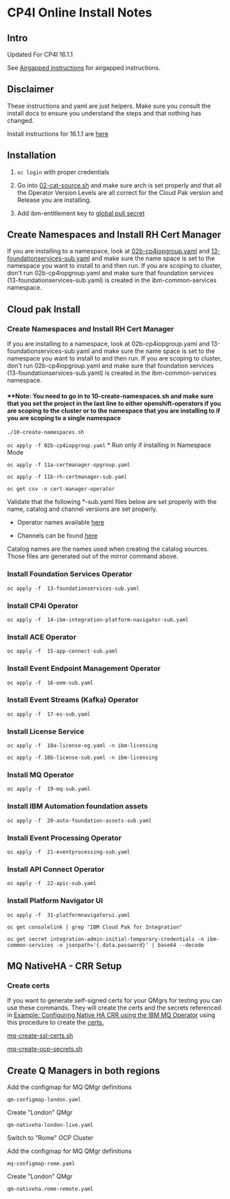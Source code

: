# CP4I Online Install Notes

## Intro

Updated For CP4I 16.1.1

See [Airgapped instructions](README-airgap.md) for airgapped instructions.

## Disclaimer

These instructions and yaml are just helpers. Make sure you consult the install docs to ensure you understand the steps and that nothing has changed.

Install instructions for 16.1.1 are [here](<https://www.ibm.com/docs/en/cloud-paks/cp-integration/16.1.1?topic=installing#manual-installation__title__1>)

## Installation

1. `oc login` with proper credentials
  
1. Go into [02-cat-source.sh](/02-cat-source.sh) and make sure arch is set properly and that all the Operator Version Levels are all correct for the Cloud Pak version and Release you are installing.

1. Add ibm-entitlement key to [global pull secret](https://docs.redhat.com/en/documentation/openshift_container_platform/4.14/html/images/managing-images#images-update-global-pull-secret_using-image-pull-secrets)

## Create Namespaces and Install RH Cert Manager

If you are installing to a namespace, look at [02b-cp4iopgroup.yaml](02b-cp4iopgroup.yaml) and [13-foundationservices-sub.yaml](13-foundationservices-sub.yaml) and make sure the name space is set to the namespace you want to install to and then run. If you are scoping to cluster, don't run 02b-cp4iopgroup.yaml and make sure that foundation services (13-foundationservices-sub.yaml) is created in the ibm-common-services namespace.

## Cloud pak Install

### Create Namespaces and Install RH Cert Manager

If you are installing to a namespace, look at 02b-cp4iopgroup.yaml and 13-foundationservices-sub.yaml and make sure the name space is set to the namespace you want to install to and then run. If you are scoping to cluster, don't run 02b-cp4iopgroup.yaml and make sure that foundation services (13-foundationservices-sub.yaml) is created in the ibm-common-services namespace.

#### **Note: You need to go in to 10-create-namespaces.sh and make sure that you set the project in the last line to either openshift-operators if you are scoping to the cluster or to the namespace that you are installing to if you are scoping to a single namespace

`./10-create-namespaces.sh`

`oc apply -f 02b-cp4iopgroup.yaml` * Run only if installing in Namespace Mode

`oc apply -f 11a-certmanager-opgroup.yaml`

`oc apply -f 11b-rh-certmanager-sub.yaml`

`oc get csv -n cert-manager-operator`

Validate that the following *-sub.yaml files below are set properly with the name, catalog and channel versions are set properly.

* Operator names available [here](https://www.ibm.com/docs/en/cloud-paks/cp-integration/16.1.1?topic=operators-installing-by-using-cli#operators-available__title__1)

* Channels can be found [here](https://www.ibm.com/docs/en/cloud-paks/cp-integration/16.1.1?topic=reference-operator-instance-versions-this-release)

Catalog names are the names used when creating the catalog sources. Those files are generated out of the mirror command above.

### Install Foundation Services Operator

`oc apply -f  13-foundationservices-sub.yaml`

### Install CP4I Operator

`oc apply -f  14-ibm-integration-platform-navigator-sub.yaml`

### Install ACE Operator

`oc apply -f  15-app-connect-sub.yaml`

### Install Event Endpoint Management Operator

`oc apply -f  16-eem-sub.yaml`

### Install Event Streams (Kafka) Operator

`oc apply -f  17-es-sub.yaml`

### Install License Service

`oc apply -f  18a-license-og.yaml -n ibm-licensing`

`oc apply -f 18b-license-sub.yaml -n ibm-licensing`

### Install MQ Operator

`oc apply -f  19-mq-sub.yaml`

### Install IBM Automation foundation assets

`oc apply -f  20-auto-foundation-assets-sub.yaml`

### Install Event Processing Operator

`oc apply -f  21-eventprocessing-sub.yaml`

### Install API Connect Operator

`oc apply -f  22-apic-sub.yaml`

### Install Platform Navigator UI

`oc apply -f  31-platformnavigatorui.yaml`

`oc get consolelink | grep "IBM Cloud Pak for Integration"`

`oc get secret integration-admin-initial-temporary-credentials -n ibm-common-services -o jsonpath='{.data.password}' | base64 --decode`

## MQ NativeHA - CRR Setup

### Create certs

If you want to generate self-signed certs for your QMgrs for testing you can use these commands. They will create the certs and the secrets referenced in [Example: Configuring Native HA CRR using the IBM MQ Operator](https://www.ibm.com/docs/en/ibm-mq/9.4.x?topic=chaqmumo-example-configuring-native-ha-crr-using-mq-operator) using this procedure to create the [certs.](https://www.ibm.com/docs/en/ibm-mq/9.4.x?topic=manager-creating-self-signed-pki-using-openssl)

[mq-create-ssl-certs.sh](mq-create-ssl-certs.sh)

[mq-create-ocp-secrets.sh](mq-create-ocp-secrets.sh)

## Create Q Managers in both regions

Add the configmap for MQ QMgr definitions

`qm-configmap-london.yaml`

Create "London" QMgr

`qm-nativeha-london-live.yaml`

Switch to "Rome" OCP Cluster

Add the configmap for MQ QMgr definitions

`mq-configmap-rome.yaml`

Create "London" QMgr

`qm-nativeha.rome-remote.yaml`
